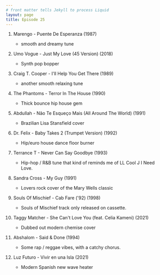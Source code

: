 ```yaml
---
# front matter tells Jekyll to process Liquid
layout: page
title: Episode 25
---
```

01. Marengo - Puente De Esperanza (1987)
	* smooth and dreamy tune

02. Umo Vogue - Just My Love (45 Version) (2018)
	* Synth pop bopper

03. Craig T. Cooper - I'll Help You Get There (1989)
	* another smooth relaxing tune

04. The Phantoms - Terror In The House (1990)
	* Thick bounce hip house gem

05. Abdullah - Não Te Esqueço Mais (All Around The World) (1991)
	* Brazilian Lisa Stansfield cover

06. Dr. Felix - Baby Takes 2 (Trumpet Version) (1992)
	* Hip/euro house dance floor burner

07. Terrance T - Never Can Say Goodbye (1993)
	* Hip-hop / R&B tune that kind of reminds me of LL Cool J I Need Love.

08. Sandra Cross - My Guy (1991)
	* Lovers rock cover of the Mary Wells classic

09. Souls Of Mischief - Cab Fare ('92) (1998)
	* Souls of Mischief track only released on cassette.

10. Taggy Matcher - She Can't Love You (feat. Celia Kameni) (2021)
	* Dubbed out modern chemise cover

11. Abshalom - Said & Done (1994)
	* Some rap / reggae vibes, with a catchy chorus.

12. Luz Futuro - Vivir en una Isla (2021)
	* Modern Spanish new wave heater
